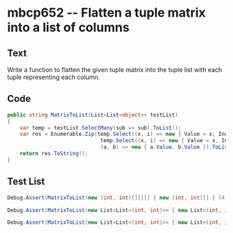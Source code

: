 # mbcp652 -- Flatten a tuple matrix into a list of columns

## Text

Write a function to flatten the given tuple matrix into the tuple list with each tuple representing each column.

## Code

```csharp
public string MatrixToList(List<List<object>> testList)
{
    var temp = testList.SelectMany(sub => sub).ToList();
    var res = Enumerable.Zip(temp.Select((x, i) => new { Value = x, Index = i }), 
                              temp.Select((x, i) => new { Value = x, Index = i }), 
                              (a, b) => new { a.Value, b.Value }).ToList();
    return res.ToString();
}
```

## Test List

```csharp
Debug.Assert(MatrixToList(new (int, int)[][][] { new (int, int)[] { (4, 5), (7, 8) }, new (int, int)[] { (10, 13), (18, 17) }, new (int, int)[] { (0, 4), (10, 1) } }) == "[(4, 7, 10, 18, 0, 10), (5, 8, 13, 17, 4, 1)]");
```

```csharp
Debug.Assert(MatrixToList(new List<List<(int, int)>> { new List<(int, int)> { (5, 6), (8, 9) }, new List<(int, int)> { (11, 14), (19, 18) }, new List<(int, int)> { (1, 5), (11, 2) } }) == "[(5, 8, 11, 19, 1, 11), (6, 9, 14, 18, 5, 2)]");
```

```csharp
Debug.Assert(MatrixToList(new List<List<(int, int)>> { new List<(int, int)> { (6, 7), (9, 10) }, new List<(int, int)> { (12, 15), (20, 21) }, new List<(int, int)> { (23, 7), (15, 8) } }) == "[(6, 9, 12, 20, 23, 15), (7, 10, 15, 21, 7, 8)]");
```
